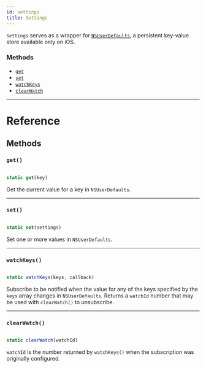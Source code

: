 ```yaml
---
id: settings
title: Settings
---
```


`Settings` serves as a wrapper for [`NSUserDefaults`](https://developer.apple.com/documentation/foundation/nsuserdefaults), a persistent key-value store available only on iOS.

### Methods

- [`get`](../settings/#get)
- [`set`](../settings/#set)
- [`watchKeys`](../settings/#watchkeys)
- [`clearWatch`](../settings/#clearwatch)

---

# Reference

## Methods

### `get()`

```javascript

static get(key)

```

Get the current value for a key in `NSUserDefaults`.

---

### `set()`

```javascript

static set(settings)

```

Set one or more values in `NSUserDefaults`.

---

### `watchKeys()`

```javascript

static watchKeys(keys, callback)

```

Subscribe to be notified when the value for any of the keys specified by the `keys` array changes in `NSUserDefaults`. Returns a `watchId` number that may be used with `clearWatch()` to unsubscribe.

---

### `clearWatch()`

```javascript

static clearWatch(watchId)

```

`watchId` is the number returned by `watchKeys()` when the subscription was originally configured.
